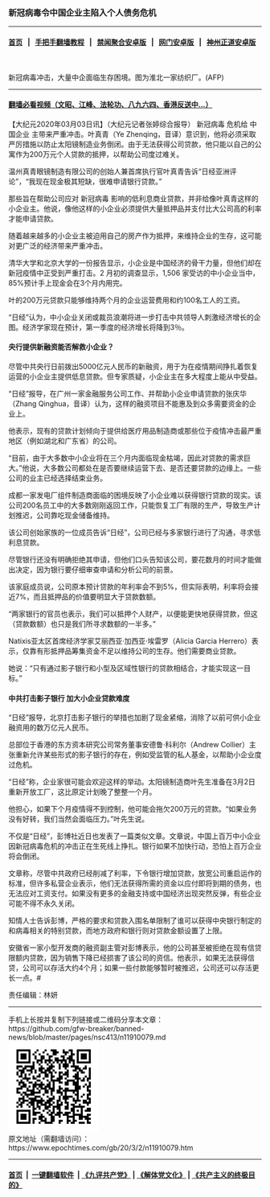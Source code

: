 ### 新冠病毒令中国企业主陷入个人债务危机
------------------------

#### [首页](https://github.com/gfw-breaker/banned-news/blob/master/README.md) &nbsp;&nbsp;|&nbsp;&nbsp; [手把手翻墙教程](https://github.com/gfw-breaker/guides/wiki) &nbsp;&nbsp;|&nbsp;&nbsp; [禁闻聚合安卓版](https://github.com/gfw-breaker/bn-android) &nbsp;&nbsp;|&nbsp;&nbsp; [网门安卓版](https://github.com/oGate2/oGate) &nbsp;&nbsp;|&nbsp;&nbsp; [神州正道安卓版](https://github.com/SzzdOgate/update) 



<div><img alt="" class="aligncenter wp-post-image" src="https://i.epochtimes.com/assets/uploads/2020/03/1408220138272663-600x400.jpg"/>
<div class="red16 caption">
 <p>
  新冠病毒冲击，大量中企面临生存困境。图为淮北一家纺织厂。(AFP)
 </p>
</div>
</div><hr/>

#### [翻墙必看视频（文昭、江峰、法轮功、八九六四、香港反送中...）](https://github.com/gfw-breaker/banned-news/blob/master/pages/link3.md)

<div><p>
 【大纪元2020年03月03日讯】（大纪元记者张婷综合报导）
 <ok href="https://www.epochtimes.com/gb/tag/%E6%96%B0%E5%86%A0%E7%97%85%E6%AF%92.html">
  新冠病毒
 </ok>
 危机给
 <ok href="https://www.epochtimes.com/gb/tag/%E4%B8%AD%E5%9B%BD%E4%BC%81%E4%B8%9A.html">
  中国企业
 </ok>
 主带来严重冲击。叶真青（Ye Zhenqing，音译）意识到，他将必须采取严厉措施以防止太阳镜制造业务倒闭。由于无法获得公司贷款，他只能以自己的公寓作为200万元个人贷款的抵押，以帮助公司度过难关。
</p>
<p>
 温州真青眼镜制造有限公司的创始人兼首席执行官叶真青告诉“日经亚洲评论”，“我现在现金极其短缺，很难申请银行贷款。”
</p>
<p>
 那些旨在帮助公司应对
 <ok href="https://www.epochtimes.com/gb/tag/%E6%96%B0%E5%86%A0%E7%97%85%E6%AF%92.html">
  新冠病毒
 </ok>
 影响的低利息商业贷款，并非给像叶真青这样的小企业主。他说，像他这样的小企业必须提供大量抵押品并支付比大公司高的利率才能申请贷款。
</p>
<p>
 随着越来越多的小企业主被迫用自己的房产作为抵押，来维持企业的生存，这可能对更广泛的经济带来严重冲击。
</p>
<p>
 清华大学和北京大学的一份报告显示，小企业是中国经济的骨干力量，但他们却在新冠疫情中正受到严重打击。2 月初的调查显示，1,506 家受访的中小企业当中，85%预计手上现金会在3个月内用完。
</p>
<p>
 叶的200万元贷款只能够维持两个月的企业运营费用和约100名工人的工资。
</p>
<p>
 “日经”认为，中小企业关闭或裁员浪潮将进一步打击中共领导人刺激经济增长的企图。经济学家现在预计，第一季度的经济增长将降到3％。
</p>
<h4>
 央行提供新融资能否解救小企业？
</h4>
<p>
 尽管中共央行日前拨出5000亿元人民币的新融资，用于为在疫情期间挣扎着恢复运营的小企业主提供低息贷款。但专家质疑，小企业主在多大程度上能从中受益。
</p>
<p>
 “日经”报导，在广州一家金融服务公司工作、并帮助小企业申请贷款的张庆华（Zhang Qinghua，音译）认为，这样的融资项目不能惠及到众多需要资金的企业上。
</p>
<p>
 他表示，现有的贷款计划倾向于提供给医疗用品制造商或那些位于疫情冲击最严重地区（例如湖北和广东省）的公司。
</p>
<p>
 “目前，由于大多数中小企业将在三个月内面临现金枯竭，因此对贷款的需求巨大。”他说，大多数公司都处在是否要继续运营下去、是否还要贷款的边缘上。一些公司的业主已经选择结束业务。
</p>
<p>
 成都一家发电厂组件制造商面临的困境反映了小企业难以获得银行贷款的现实。该公司200名员工中的大多数刚刚返回工作，只能恢复工厂有限的生产，导致生产计划推迟，公司靠吃现金储备维持。
</p>
<p>
 该公司创始家族的一位成员告诉“日经”，公司已经与多家银行进行了沟通，寻求低利息贷款。
</p>
<p>
 尽管银行还没有明确拒绝其申请，但他们口头告知该公司，要花数月的时间才能做出决定，因为银行要仔细审查申请和分析公司的前景。
</p>
<p>
 该家庭成员说，公司原本预计贷款的年利率会不到5%，但实际表明，利率将会接近7%，而且抵押品的价值要明显大于贷款数额。
</p>
<p>
 “两家银行的官员也表示，我们可以抵押个人财产，以便能更快地获得贷款，但这（贷款数额）也只是我们所寻求数额的一半多。”
</p>
<p>
 Natixis亚太区首席经济学家艾丽西亚·加西亚·埃雷罗（Alicia Garcia Herrero）表示，仅靠有形抵押品筹集资金不足以维持公司的生存。他们需要商业贷款。
</p>
<p>
 她说：“只有通过影子银行和小型及区域性银行的贷款相结合，才能实现这一目标。”
</p>
<h4>
 中共打击影子银行 加大小企业贷款难度
</h4>
<p>
 “日经”报导，北京打击影子银行的举措也加剧了现金紧缩，消除了以前可供小企业融资用的数万亿元人民币。
</p>
<p>
 总部位于香港的东方资本研究公司常务董事安德鲁·科利尔（Andrew Collier）主张重新允许某些形式的影子银行的存在，例如受监管的私人基金，以帮助小企业度过危机。
</p>
<p>
 “日经”称，企业家很可能会欢迎这样的举动。太阳镜制造商叶先生准备在3月2日重新开放工厂，这比原定计划晚了整整一个月。
</p>
<p>
 他担心，如果下个月疫情得不到控制，他可能会拖欠200万元的贷款。“如果业务没有好转，我们当然会面临压力。”叶先生说。
</p>
<p>
 不仅是“日经”，彭博社近日也发表了一篇类似文章。文章说，中国上百万中小企业因新冠病毒危机的冲击正在生死线上挣扎。银行如果不加快行动，恐怕上百万企业将会倒闭。
</p>
<p>
 文章称，尽管中共政府已经削减了利率，下令银行增加贷款，放宽公司重启运作的标准，但许多私营企业表示，他们无法获得所需的资金以应付即将到期的债务，也无法应对工资支付。如果没有更多的金融支持或中国经济出现突然反弹，有些企业可能不得不永久关闭。
</p>
<p>
 知情人士告诉彭博，严格的要求和贷款入围名单限制了谁可以获得中央银行制定的和病毒相关的特别贷款，而地方政府和银行则对贷款金额设置了上限。
</p>
<p>
 安徽省一家小型开发商的融资副主管对彭博表示，他的公司甚至被拒绝在现有信贷限额内贷款，因为销售下降已经损害了该公司的资信。他表示，如果无法获得信贷，公司可以存活大约4个月；如果一些付款能够暂时被推迟，公司还可以存活更长一点。#
</p>
<p>
 责任编辑：林妍
</p>
</div>
<hr/>
手机上长按并复制下列链接或二维码分享本文章：<br/>
https://github.com/gfw-breaker/banned-news/blob/master/pages/nsc413/n11910079.md <br/>
<a href='https://github.com/gfw-breaker/banned-news/blob/master/pages/nsc413/n11910079.md'><img src='https://github.com/gfw-breaker/banned-news/blob/master/pages/nsc413/n11910079.md.png'/></a> <br/>
原文地址（需翻墙访问）：https://www.epochtimes.com/gb/20/3/2/n11910079.htm


------------------------
#### [首页](https://github.com/gfw-breaker/banned-news/blob/master/README.md) &nbsp;|&nbsp; [一键翻墙软件](https://github.com/gfw-breaker/nogfw/blob/master/README.md) &nbsp;| [《九评共产党》](https://github.com/gfw-breaker/9ping.md/blob/master/README.md#九评之一评共产党是什么) | [《解体党文化》](https://github.com/gfw-breaker/jtdwh.md/blob/master/README.md) | [《共产主义的终极目的》](https://github.com/gfw-breaker/gczydzjmd.md/blob/master/README.md)


<img src='http://gfw-breaker.win/banned-news/pages/nsc413/n11910079.md' width='0px' height='0px'/>